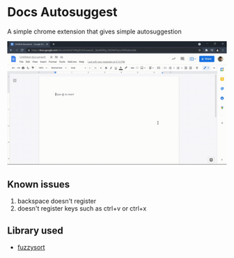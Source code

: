 # Docs Autosuggest

A simple chrome extension that gives simple autosuggestion


![autocomplete gif](https://github.com/Elden913/docs-autosuggest/blob/main/gif/docs-autocomplete.gif?raw=true)

## Known issues
1. backspace doesn't register
1. doesn't register keys such as ctrl+v or ctrl+x
## Library used
- [fuzzysort](https://github.com/farzher/fuzzysort)
